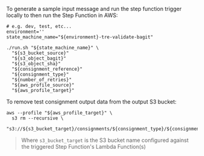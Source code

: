To generate a sample input message and run the step function trigger locally
to then run the Step Function in AWS:

```
# e.g. dev, test, etc...
environment=''
state_machine_name="${environment}-tre-validate-bagit"

./run.sh "${state_machine_name}" \
  "${s3_bucket_source}"
  "${s3_object_bagit}"
  "${s3_object_sha}"
  "${consignment_reference}"
  "${consignment_type}"
  "${number_of_retries}"
  "${aws_profile_source}"
  "${aws_profile_target}"
```

To remove test consignment output data from the output S3 bucket:

```
aws --profile "${aws_profile_target}" \
  s3 rm --recursive \
  "s3://${s3_bucket_target}/consignments/${consignment_type}/${consignment_reference}/"
```

> Where `s3_bucket_target` is the S3 bucket name configured against the
  triggered Step Function's Lambda Function(s)
